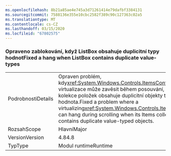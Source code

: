 ```yaml
---
ms.openlocfilehash: 8b21a85ae4e745a3d71261414e79dafbf3384131
ms.sourcegitcommit: 7588136e355e10cbc2582f389c90c127363c02a5
ms.translationtype: MT
ms.contentlocale: cs-CZ
ms.lasthandoff: 03/15/2020
ms.locfileid: "67802575"
---
```

### <a name="fixed-a-hang-when-listbox-contains-duplicate-value-types"></a><span data-ttu-id="e9be0-101">Opraveno zablokování, když ListBox obsahuje duplicitní typy hodnot</span><span class="sxs-lookup"><span data-stu-id="e9be0-101">Fixed a hang when ListBox contains duplicate value-types</span></span>

|   |   |
|---|---|
|<span data-ttu-id="e9be0-102">Podrobnosti</span><span class="sxs-lookup"><span data-stu-id="e9be0-102">Details</span></span>|<span data-ttu-id="e9be0-103">Opraven problém, kdy<xref:System.Windows.Controls.ItemsControl> virtualizace může zavěsit během posouvání, když jeho kolekce položek obsahuje duplicitní objekty typu hodnota.</span><span class="sxs-lookup"><span data-stu-id="e9be0-103">Fixed a problem where a virtualizing<xref:System.Windows.Controls.ItemsControl> can hang during scrolling when its Items collection contains duplicate value-typed objects.</span></span>|
|<span data-ttu-id="e9be0-104">Rozsah</span><span class="sxs-lookup"><span data-stu-id="e9be0-104">Scope</span></span>|<span data-ttu-id="e9be0-105">Hlavní</span><span class="sxs-lookup"><span data-stu-id="e9be0-105">Major</span></span>|
|<span data-ttu-id="e9be0-106">Version</span><span class="sxs-lookup"><span data-stu-id="e9be0-106">Version</span></span>|<span data-ttu-id="e9be0-107">4.8</span><span class="sxs-lookup"><span data-stu-id="e9be0-107">4.8</span></span>|
|<span data-ttu-id="e9be0-108">Typ</span><span class="sxs-lookup"><span data-stu-id="e9be0-108">Type</span></span>|<span data-ttu-id="e9be0-109">Modul runtime</span><span class="sxs-lookup"><span data-stu-id="e9be0-109">Runtime</span></span>|
